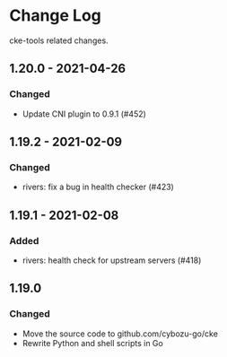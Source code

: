 # Change Log

cke-tools related changes.

## 1.20.0 - 2021-04-26

### Changed

- Update CNI plugin to 0.9.1 (#452)

## 1.19.2 - 2021-02-09

### Changed

- rivers: fix a bug in health checker (#423)

## 1.19.1 - 2021-02-08

### Added

- rivers: health check for upstream servers (#418)

## 1.19.0

### Changed

- Move the source code to github.com/cybozu-go/cke
- Rewrite Python and shell scripts in Go
